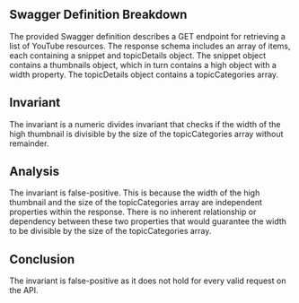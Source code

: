 ## Swagger Definition Breakdown

The provided Swagger definition describes a GET endpoint for retrieving a list of YouTube resources. The response schema includes an array of items, each containing a snippet and topicDetails object. The snippet object contains a thumbnails object, which in turn contains a high object with a width property. The topicDetails object contains a topicCategories array.

## Invariant

The invariant is a numeric divides invariant that checks if the width of the high thumbnail is divisible by the size of the topicCategories array without remainder.

## Analysis

The invariant is false-positive. This is because the width of the high thumbnail and the size of the topicCategories array are independent properties within the response. There is no inherent relationship or dependency between these two properties that would guarantee the width to be divisible by the size of the topicCategories array.

## Conclusion

The invariant is false-positive as it does not hold for every valid request on the API.
